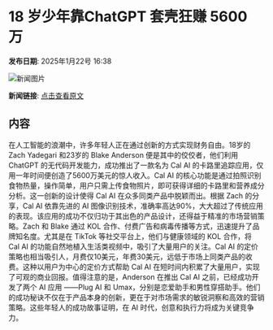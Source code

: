 # 18 岁少年靠ChatGPT 套壳狂赚 5600 万

**发布日期**: 2025年1月22号 16:38

![新闻图片](https://pic.chinaz.com/picmap/201901101704279841_1.jpg)

**新闻链接**: [点击查看原文](https://www.aibase.com/zh/news/14937)

## 内容

在人工智能的浪潮中，许多年轻人正在通过创新的方式实现财务自由。18岁的 Zach Yadegari 和23岁的 Blake Anderson 便是其中的佼佼者，他们利用 ChatGPT 的无代码开发能力，成功推出了一款名为 Cal AI 的卡路里追踪应用，仅用一年时间便创造了5600万美元的惊人收入。Cal AI 的核心功能是通过拍照识别食物热量，操作简单，用户只需上传食物照片，即可获得详细的卡路里和营养成分分析。这一创新的设计使得 Cal AI 在众多同类产品中脱颖而出。根据 Zach 的分享，Cal AI 依靠先进的 AI 图像识别技术，准确率高达90%，大大超过了传统应用的表现。该应用的成功不仅归功于其出色的产品设计，还得益于精准的市场营销策略。Zach 和 Blake 通过 KOL 合作、付费广告和病毒传播等方式，迅速提升了品牌知名度。尤其是在 TikTok 等社交平台上，他们与健康领域的 KOL 合作，将 Cal AI 的功能自然地植入生活类视频中，吸引了大量用户的关注。Cal AI 的定价策略也相当吸引人，月费仅10美元，年费30美元，远低于市场上同类产品的收费。这种以用户为中心的定价方式帮助 Cal AI 在短时间内积累了大量用户，实现了可观的商业回报。值得注意的是，Anderson 在推出 Cal AI 之前，已经成功开发了两个 AI 应用 ——Plug AI 和 Umax，分别是恋爱助手和男性穿搭助手。他们的成功秘诀不仅在于产品本身的创新，更在于对市场需求的敏锐洞察和高效的营销策略。这些年轻人的成功故事证明，在 AI 时代，创意和执行力将成为关键竞争力。
